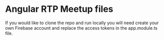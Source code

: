 # Angular RTP Meetup files

If you would like to clone the repo and run locally you will need create your own Firebase account and replace the access tokens in the app.module.ts file. 